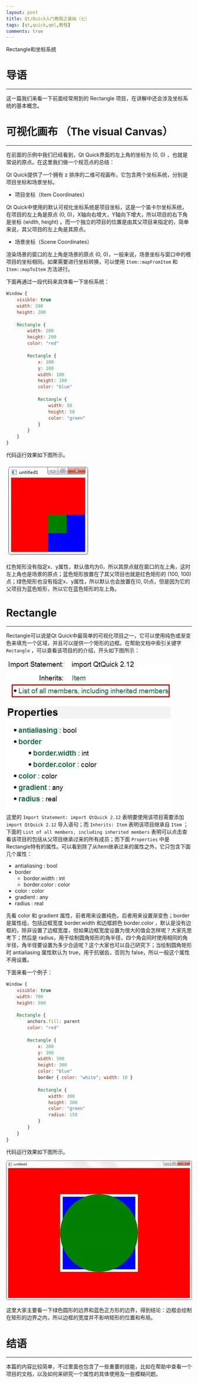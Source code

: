 ```yaml
---
layout: post
title: Qt/Quick入门教程之基础（七）
tags: [qt,quick,qml,教程]
comments: true
---
```


Rectangle和坐标系统

# 导语
---
这一篇我们来看一下前面经常用到的 Rectangle 项目，在讲解中还会涉及坐标系统的基本概念。

# 可视化画布 （The visual Canvas）
---
在前面的示例中我们已经看到，Qt Quick界面的左上角的坐标为 (0, 0) ，也就是常说的原点。在这里我们做一个规范点的总结：

Qt Quick提供了一个拥有 z 排序的二维可视画布，它包含两个坐标系统，分别是项目坐标和场景坐标。

* 项目坐标（Item Coordinates）

Qt Quick中使用的默认可视化坐标系统是项目坐标，这是一个笛卡尔坐标系统，在项目的左上角是原点 (0, 0)，X轴向右增大，Y轴向下增大，所以项目的右下角是坐标 (width, height) 。而一个独立的项目的位置是由其父项目来指定的，简单来说，其父项目的左上角是其原点。

* 场景坐标（Scene Coordinates）

渲染场景的窗口的左上角是场景的原点 (0, 0)，一般来说，场景坐标与窗口中的根项目的坐标相同。如果需要进行坐标转换，可以使用 `Item::mapFromItem` 和 `Item::mapToItem` 方法进行。

下面再通过一段代码来具体看一下坐标系统：
```qml
Window {
    visible: true
    width: 200
    height: 200

    Rectangle {
        width: 200
        height: 200
        color: "red"

        Rectangle {
            x: 100
            y: 100
            width: 100
            height: 100
            color: "blue"

            Rectangle {
                width: 50
                height: 50
                color: "green"
            }
        }
    }
}
```
代码运行效果如下图所示。

![img](/images/11/1.png)

红色矩形没有指定x、y属性，默认值均为0，所以其原点就在窗口的左上角，这时左上角也是场景的原点；蓝色矩形放置在了其父项目也就是红色矩形的 (100, 100) 点；绿色矩形也没有指定x、y属性，所以默认也会放置在(0, 0)点，但是因为它的父项目为蓝色矩形，所以它在蓝色矩形的左上角。

# Rectangle
---
Rectangle可以说是Qt Quick中最简单的可视化项目之一，它可以使用纯色或渐变色来填充一个区域，并且可以提供一个矩形的边框。在帮助文档中索引关键字 `Rectangle` ，可以查看该项目的的介绍，开头如下图所示：

![img](/images/11/2.jpg)

这里的 `Import Statement: import QtQuick 2.12` 表明要使用该项目需要添加 `import QtQuick 2.12` 导入语句；而 `Inherits: Item` 表明该项目继承自 `Item` ； 下面的 `List of all members, including inherited members` 表明可以点击查看该项目的包括从父项目继承过来的所有成员；而下面 `Properties` 中是Rectangle特有的属性。可以看到除了从Item继承过来的属性之外，它只包含下面几个属性：

* antialiasing : bool
* border
  * border.width : int
  * border.color : color
* color : color
* gradient : any
* radius : real

先看 color 和 gradient 属性，前者用来设置纯色，后者用来设置渐变色；border 是属性组，包括边框宽度 border.width 和边框颜色 border.color ，默认是没有边框的，除非设置了边框宽度，但如果边框宽度设置为很大的值会怎样呢？大家先思考下；然后是 radius，用于绘制圆角矩形的角半径，四个角会同时使用相同的角半径，角半径要设置为多少合适呢？这个大家也可以自己研究下；当绘制圆角矩形时 antialiasing 属性默认为 true，用于抗锯齿，否则为 false，所以一般这个属性不用设置。

下面来看一个例子：
```qml
Window {
    visible: true
    width: 700
    height: 500

    Rectangle {
        anchors.fill: parent
        color: "red"

        Rectangle {
            x: 200
            y: 100
            width: 300
            height: 300
            color: "blue"
            border { color: "white"; width: 10 }

            Rectangle {
                width: 300
                height: 300
                color: "green"
                radius: 150
            }
        }
    }
}
```
代码运行效果如下图所示。

![img](/images/11/3.jpg)

这里大家主要看一下绿色圆形的边界和蓝色正方形的边界，得到结论：边框会绘制在矩形的边界之内，所以边框的宽度并不影响矩形的位置和布局。

# 结语
---
本篇的内容比较简单，不过里面也包含了一些重要的技能，比如在帮助中查看一个项目的文档，以及如何来研究一个属性的具体使用及一些模糊问题。